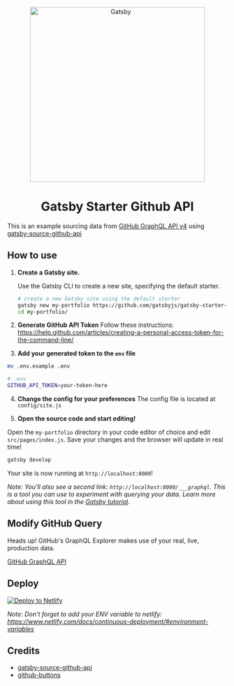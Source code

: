<p align="center">
  <a href="https://gatsby-starter-github-api.netlify.com">
    <img alt="Gatsby" src="https://raw.githubusercontent.com/lundgren2/gatsby-starter-github-api/master/src/images/github-gatsby.png" width="400" />
  </a>
</p>
<h1 align="center">
  Gatsby Starter Github API
</h1>

This is an example sourcing data from [GitHub GraphQL API v4](https://developer.github.com/v4/) using [gatsby-source-github-api](https://www.gatsbyjs.org/packages/gatsby-source-github-api)

## How to use

1.  **Create a Gatsby site.**

    Use the Gatsby CLI to create a new site, specifying the default starter.

    ```sh
    # create a new Gatsby site using the default starter
    gatsby new my-portfolio https://github.com/gatsbyjs/gatsby-starter-default
    cd my-portfolio/
    ```

2.  **Generate GitHub API Token**
Follow these instructions: https://help.github.com/articles/creating-a-personal-access-token-for-the-command-line/

3.  **Add your generated token to the `env` file**

```sh
mv .env.example .env
```
```sh
# .env
GITHUB_API_TOKEN=your-token-here
```

4.  **Change the config for your preferences**
The config file is located at `config/site.js`

5.  **Open the source code and start editing!**

Open the `my-portfolio` directory in your code editor of choice and edit `src/pages/index.js`. Save your changes and the browser will update in real time!

```sh
gatsby develop
```
Your site is now running at `http://localhost:8000`!

_Note: You'll also see a second link: _`http://localhost:8000/___graphql`_. This is a tool you can use to experiment with querying your data. Learn more about using this tool in the [Gatsby tutorial](https://www.gatsbyjs.org/tutorial/part-five/#introducing-graphiql)._


## Modify GitHub Query

Heads up! GitHub's GraphQL Explorer makes use of your real, live, production data.

[GitHub GraphQL API](https://developer.github.com/v4/explorer/?variables=%20%7B%0A%20%20%20%22number_of_repos%22%3A%203%0A%7D&query=query%28%24number_of_repos%3AInt%21%29%20%7B%0A%20%20viewer%20%7B%0A%20%20%20%20name%0A%20%20%20%20%20repositories%28last%3A%20%24number_of_repos%29%20%7B%0A%20%20%20%20%20%20%20nodes%20%7B%0A%20%20%20%20%20%20%20%20%20name%0A%20%20%20%20%20%20%20%7D%0A%20%20%20%20%20%7D%0A%20%20%20%7D%0A%7D%0A)

## Deploy

[![Deploy to Netlify](https://www.netlify.com/img/deploy/button.svg)](https://app.netlify.com/start/deploy?repository=https://github.com/lundgren2/gatsby-starter-github-api)

_Note: Don't forget to add your ENV variable to netlify: https://www.netlify.com/docs/continuous-deployment/#environment-variables_

## Credits

- [gatsby-source-github-api](https://www.gatsbyjs.org/packages/gatsby-source-github-api)
- [github-buttons](https://github.com/ntkme/github-buttons)